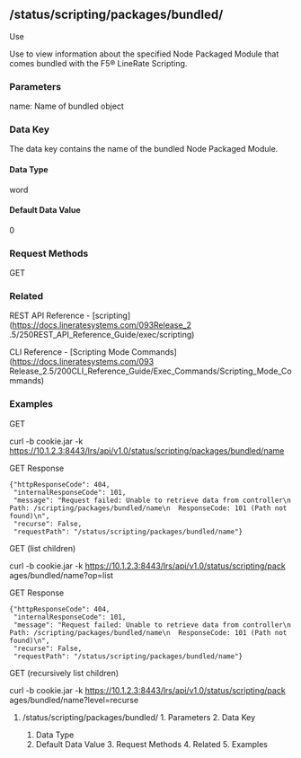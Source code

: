 ## /status/scripting/packages/bundled/<name/>

Use

Use to view information about the specified Node Packaged Module that comes
bundled with the F5® LineRate Scripting.

### Parameters

name: Name of bundled object

### Data Key

The data key contains the name of the bundled Node Packaged Module.

#### Data Type

word

#### Default Data Value

0

### Request Methods

GET

### Related

REST API Reference - [scripting](https://docs.lineratesystems.com/093Release_2
.5/250REST_API_Reference_Guide/exec/scripting)

CLI Reference - [Scripting Mode Commands](https://docs.lineratesystems.com/093
Release_2.5/200CLI_Reference_Guide/Exec_Commands/Scripting_Mode_Commands)

### Examples

GET

curl -b cookie.jar -k
https://10.1.2.3:8443/lrs/api/v1.0/status/scripting/packages/bundled/name

GET Response

    
    {"httpResponseCode": 404,
     "internalResponseCode": 101,
     "message": "Request failed: Unable to retrieve data from controller\n  Path: /scripting/packages/bundled/name\n  ResponseCode: 101 (Path not found)\n",
     "recurse": False,
     "requestPath": "/status/scripting/packages/bundled/name"}
    

GET (list children)

curl -b cookie.jar -k https://10.1.2.3:8443/lrs/api/v1.0/status/scripting/pack
ages/bundled/name?op=list

GET Response

    
    {"httpResponseCode": 404,
     "internalResponseCode": 101,
     "message": "Request failed: Unable to retrieve data from controller\n  Path: /scripting/packages/bundled/name\n  ResponseCode: 101 (Path not found)\n",
     "recurse": False,
     "requestPath": "/status/scripting/packages/bundled/name"}
    

GET (recursively list children)

curl -b cookie.jar -k https://10.1.2.3:8443/lrs/api/v1.0/status/scripting/pack
ages/bundled/name?level=recurse

  1. /status/scripting/packages/bundled/<name/>
    1. Parameters
    2. Data Key
      1. Data Type
      2. Default Data Value
    3. Request Methods
    4. Related
    5. Examples

